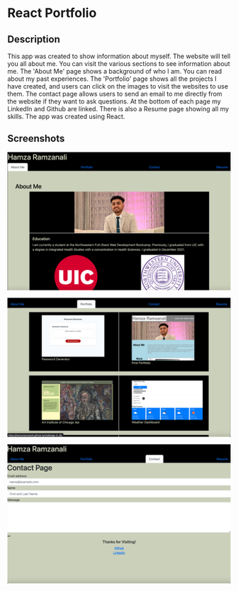 # React Portfolio 

## Description 

This app was created to show information about myself. The website will tell you all about me. You can visit the various sections to see information about me. The 'About Me' page shows a background of who I am. You can read about my past experiences. The 'Portfolio' page shows all the projects I have created, and users can click on the images to visit the websites to use them. The contact page allows users to send an email to me directly from the website if they want to ask questions. At the bottom of each page my LinkedIn and Github are linked. There is also a Resume page showing all my skills. The app was created using React. 

## Screenshots 

![Homepage](./src/assets/deployedAboutPg.png)

![Portfolio Page](./src/assets/deployedPortfolioPg.png)

![Contact Page](./src/assets/deployedContactPg.png)